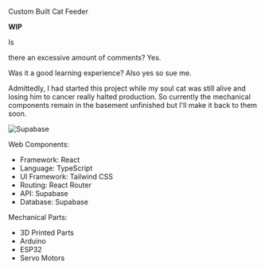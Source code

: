 Custom Built Cat Feeder

**WIP**

Is

there an excessive amount of comments? Yes.

Was it a good learning experience? Also yes so sue me.

Admittedly, I had started this project while my soul cat was still alive and losing him to cancer really halted production. So currently the mechanical components remain in the basement unfinished but I'll make it back to them soon.

![Supabase](https://img.shields.io/badge/Supabase-3ECF8E?style=for-the-badge&logo=supabase&logoColor=white)

Web Components:
- Framework: React
- Language: TypeScript
- UI Framework: Tailwind CSS
- Routing: React Router
- API: Supabase
- Database: Supabase

Mechanical Parts:
- 3D Printed Parts
- Arduino 
- ESP32
- Servo Motors
